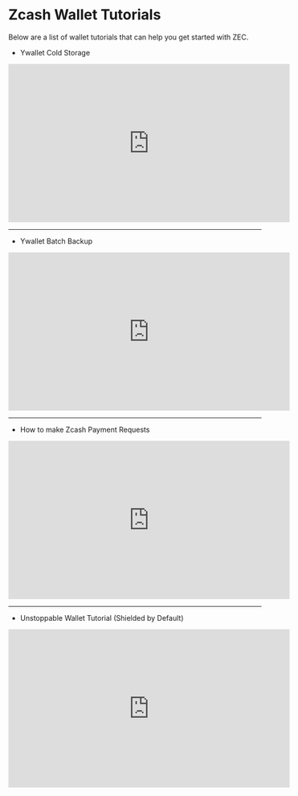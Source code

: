 # Zcash Wallet Tutorials

Below are a list of wallet tutorials that can help you get started with ZEC.

- Ywallet Cold Storage

<iframe
  width="560"
  height="315"
  src="https://www.youtube.com/embed/v=hJaAccp-77k"
  title="Ywallet Cold Storage"
  frameborder="0"
  allow="accelerometer; autoplay; clipboard-write; encrypted-media; gyroscope; picture-in-picture"
  allowfullscreen
></iframe>

____

- Ywallet Batch Backup

<iframe
  width="560"
  height="315"
  src="https://www.youtube.com/embed/v=0skM-RziBv8"
  title="Ywallet Batch Backup"
  frameborder="0"
  allow="accelerometer; autoplay; clipboard-write; encrypted-media; gyroscope; picture-in-picture"
  allowfullscreen
></iframe>

____

- How to make Zcash Payment Requests

<iframe
  width="560"
  height="315"
  src="https://www.youtube.com/embed/v=l5auYQIzYsQ"
  title="How to make Zcash Payment Requests"
  frameborder="0"
  allow="accelerometer; autoplay; clipboard-write; encrypted-media; gyroscope; picture-in-picture"
  allowfullscreen
></iframe>

_____

- Unstoppable Wallet Tutorial (Shielded by Default)

<iframe
  width="560"
  height="315"
  src="https://www.youtube.com/embed/v=B9tpkgVRsq4"
  title="Unstoppable Wallet Tutotial (Shielded by Default)"
  frameborder="0"
  allow="accelerometer; autoplay; clipboard-write; encrypted-media; gyroscope; picture-in-picture"
  allowfullscreen
></iframe>

